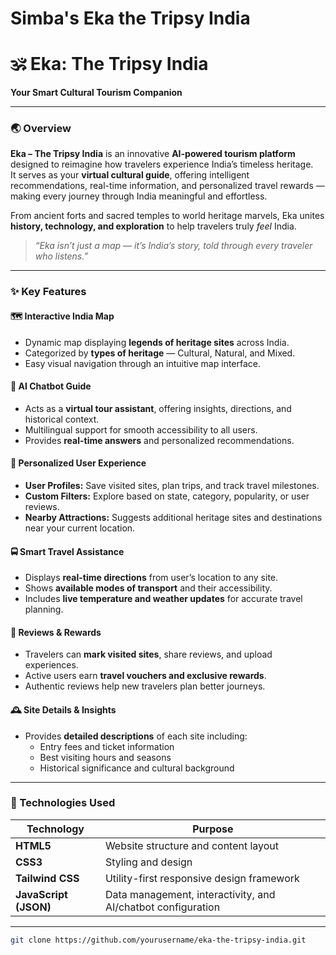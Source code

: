 # Simba's Eka the Tripsy India 
# 🕉️ Eka: The Tripsy India  
**Your Smart Cultural Tourism Companion**

---

### 🌏 Overview

**Eka – The Tripsy India** is an innovative **AI-powered tourism platform** designed to reimagine how travelers experience India’s timeless heritage.  
It serves as your **virtual cultural guide**, offering intelligent recommendations, real-time information, and personalized travel rewards — making every journey through India meaningful and effortless.  

From ancient forts and sacred temples to world heritage marvels, Eka unites **history, technology, and exploration** to help travelers truly *feel* India.

> _“Eka isn’t just a map — it’s India’s story, told through every traveler who listens.”_

---

### ✨ Key Features

#### 🗺️ Interactive India Map  
- Dynamic map displaying **legends of heritage sites** across India.  
- Categorized by **types of heritage** — Cultural, Natural, and Mixed.  
- Easy visual navigation through an intuitive map interface.  

#### 🤖 AI Chatbot Guide  
- Acts as a **virtual tour assistant**, offering insights, directions, and historical context.  
- Multilingual support for smooth accessibility to all users.  
- Provides **real-time answers** and personalized recommendations.  

#### 🧭 Personalized User Experience  
- **User Profiles:** Save visited sites, plan trips, and track travel milestones.  
- **Custom Filters:** Explore based on state, category, popularity, or user reviews.  
- **Nearby Attractions:** Suggests additional heritage sites and destinations near your current location.  

#### 🚍 Smart Travel Assistance  
- Displays **real-time directions** from user’s location to any site.  
- Shows **available modes of transport** and their accessibility.  
- Includes **live temperature and weather updates** for accurate travel planning.  

#### 💬 Reviews & Rewards  
- Travelers can **mark visited sites**, share reviews, and upload experiences.  
- Active users earn **travel vouchers and exclusive rewards**.  
- Authentic reviews help new travelers plan better journeys.  

#### 🕰️ Site Details & Insights  
- Provides **detailed descriptions** of each site including:  
  - Entry fees and ticket information  
  - Best visiting hours and seasons  
  - Historical significance and cultural background  

---

### 🧰 Technologies Used

| Technology | Purpose |
|-------------|----------|
| **HTML5** | Website structure and content layout |
| **CSS3** | Styling and design |
| **Tailwind CSS** | Utility-first responsive design framework |
| **JavaScript (JSON)** | Data management, interactivity, and AI/chatbot configuration |

---
   ```bash
   git clone https://github.com/yourusername/eka-the-tripsy-india.git
